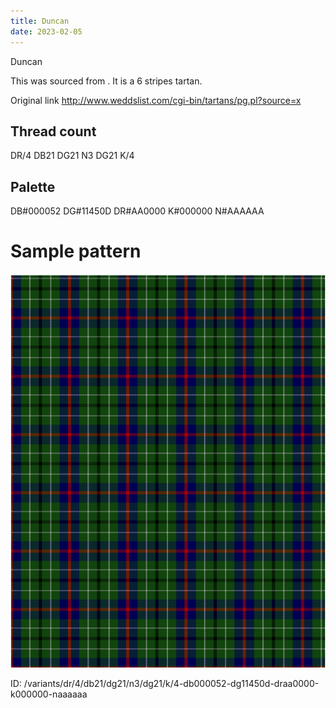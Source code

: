 ```yaml
---
title: Duncan
date: 2023-02-05
---
```

Duncan

This was sourced from <no value>.  It is a 6 stripes tartan.

Original link http://www.weddslist.com/cgi-bin/tartans/pg.pl?source=x

## Thread count
DR/4 DB21 DG21 N3 DG21 K/4

## Palette
DB#000052 DG#11450D DR#AA0000 K#000000 N#AAAAAA

# Sample pattern

![Tartan detail](tartan.png "DR/4 DB21 DG21 N3 DG21 K/4 tartan")

ID: /variants/dr/4/db21/dg21/n3/dg21/k/4-db000052-dg11450d-draa0000-k000000-naaaaaa